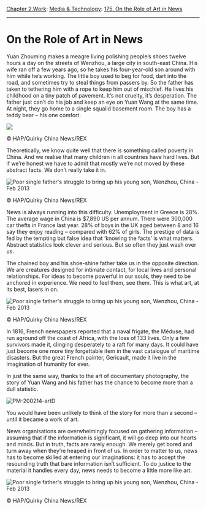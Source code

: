 [Chapter 2.Work](https://www.theschooloflife.com/thebookoflife/category/work/): [Media & Technology](https://www.theschooloflife.com/thebookoflife/category/work/media-and-technology/): [175. On the Role of Art in News](https://www.theschooloflife.com/thebookoflife/art-and-news/)

* * *

# On the Role of Art in News

Yuan Zhouming makes a meagre living polishing people’s shoes twelve hours a day on the streets of Wenzhou, a large city in south-east China. His wife ran off a few years ago, so he takes his four-year-old son around with him while he’s working. The little boy used to beg for food, dart into the road, and sometimes try to steal things from passers by. So the father has taken to tethering him with a rope to keep him out of mischief. He lives his childhood on a tiny patch of pavement. It’s not cruelty, it’s desperation. The father just can’t do his job and keep an eye on Yuan Wang at the same time. At night, they go home to a single squalid basement room. The boy has a teddy bear – his one comfort.

 ![](https://www.theschooloflife.com/thebookoflife/wp-content/uploads/2014/11/PM-200214-artA.jpg)

©&nbsp;HAP/Quirky China News/REX

Theoretically, we know quite well that there is something called poverty in China. And we realise that many children in all countries have hard lives. But if we’re honest we have to admit that mostly we’re not moved by these abstract facts. We don’t really take it in.

 ![Poor single father's struggle to bring up his young son, Wenzhou, China - Feb 2013](https://www.theschooloflife.com/thebookoflife/wp-content/uploads/2014/09/PM-200214-artB.jpg)

©&nbsp;HAP/Quirky China News/REX

News is always running into this difficulty. Unemployment in Greece is 28%. The average wage in China is $7,890 US per annum. There were 300,000 car thefts in France last year. 28% of boys in the UK aged between 8 and 16 say they enjoy reading – compared with 62% of girls. The prestige of data is fed by the tempting but false idea that ‘knowing the facts’ is what matters. Abstract statistics look clever and serious. But so often they just wash over us.

The chained boy and his shoe-shine father take us in the opposite direction. We are creatures designed for intimate contact, for local lives and personal relationships. For ideas to become powerful in our souls, they need to be anchored in experience. We need to feel them, see them. This is what art, at its best, lasers in on.

 ![Poor single father's struggle to bring up his young son, Wenzhou, China - Feb 2013](https://www.theschooloflife.com/thebookoflife/wp-content/uploads/2014/09/PM-200214-artC.jpg)

©&nbsp;HAP/Quirky China News/REX

In 1816, French newspapers reported that a naval frigate, the Méduse, had run aground off the coast of Africa, with the loss of 133 lives. Only a few survivors made it, clinging desperately to a raft for many days. It could have just become one more tiny forgettable item in the vast catalogue of maritime disasters. But the great French painter, Gericault, made it live in the imagination of humanity for ever.

In just the same way, thanks to the art of documentary photography, the story of Yuan Wang and his father has the chance to become more than a dull statistic.

![PM-200214-artD](https://www.theschooloflife.com/thebookoflife/wp-content/uploads/2014/09/PM-200214-artD.jpg)

You would have been unlikely to think of the story for more than a second – until it became a work of art.

News organisations are overwhelmingly focused on gathering information – assuming that if the information is significant, it will go deep into our hearts and minds. But in truth, facts are rarely enough. We merely get bored and turn away when they’re heaped in front of us. In order to matter to us, news has to become skilled at entering our imaginations: it has to accept the resounding truth that bare information isn’t sufficient. To do justice to the material it handles every day, news needs to become a little more like art.

 ![Poor single father's struggle to bring up his young son, Wenzhou, China - Feb 2013](https://www.theschooloflife.com/thebookoflife/wp-content/uploads/2014/09/PM-200214-artE.jpg)

© HAP/Quirky China News/REX
